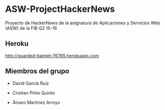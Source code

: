 # ASW-ProjectHackerNews

Proyecto de HackerNews de la asignatura de Aplicaciones y Servicios Web (ASW) de la FIB Q2 15-16

## Heroku

http://guarded-hamlet-76765.herokuapp.com

## Miembros del grupo

- David García Ruiz

- Cristian Pinto Quinto

- Álvaro Martínez Arroyo
